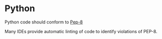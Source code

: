 # Python

Python code should conform to [Pep-8](https://www.python.org/dev/peps/pep-0008/)

Many IDEs provide automatic linting of code to identify violations of PEP-8.